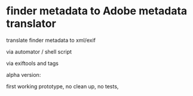 # finder metadata to Adobe metadata translator 

translate finder metadata to xml/exif 

via automator / shell script 

via exiftools and tags

alpha version:

first working prototype, no clean up, no tests, 

